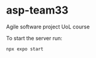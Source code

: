 # asp-team33
Agile software project UoL course


To start the server run:
```bash
npx expo start
```